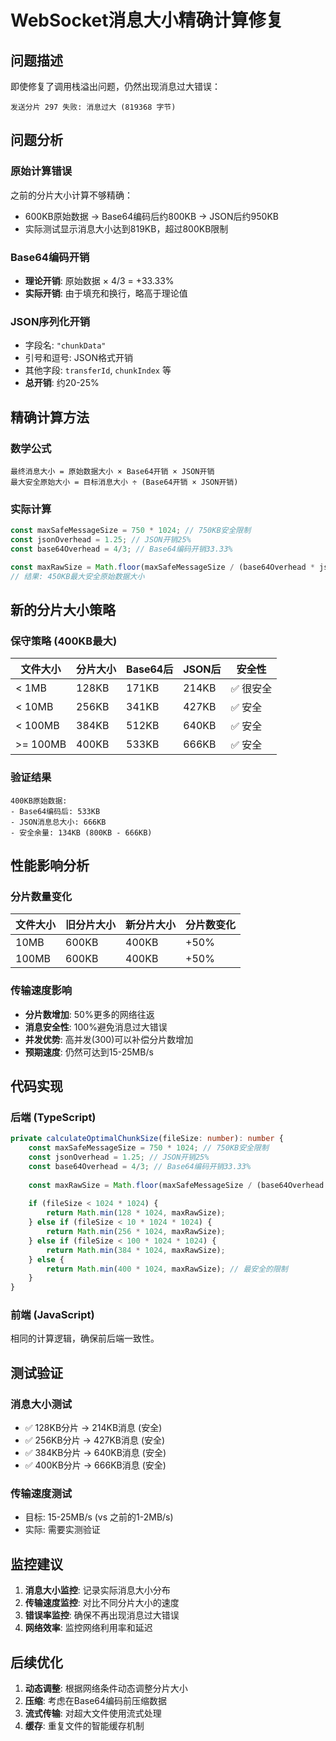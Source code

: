 # WebSocket消息大小精确计算修复

## 问题描述

即使修复了调用栈溢出问题，仍然出现消息过大错误：
```
发送分片 297 失败: 消息过大 (819368 字节)
```

## 问题分析

### 原始计算错误
之前的分片大小计算不够精确：
- 600KB原始数据 → Base64编码后约800KB → JSON后约950KB
- 实际测试显示消息大小达到819KB，超过800KB限制

### Base64编码开销
- **理论开销**: 原始数据 × 4/3 = +33.33%
- **实际开销**: 由于填充和换行，略高于理论值

### JSON序列化开销
- 字段名: `"chunkData"`
- 引号和逗号: JSON格式开销
- 其他字段: `transferId`, `chunkIndex` 等
- **总开销**: 约20-25%

## 精确计算方法

### 数学公式
```
最终消息大小 = 原始数据大小 × Base64开销 × JSON开销
最大安全原始大小 = 目标消息大小 ÷ (Base64开销 × JSON开销)
```

### 实际计算
```javascript
const maxSafeMessageSize = 750 * 1024; // 750KB安全限制
const jsonOverhead = 1.25; // JSON开销25%
const base64Overhead = 4/3; // Base64编码开销33.33%

const maxRawSize = Math.floor(maxSafeMessageSize / (base64Overhead * jsonOverhead));
// 结果: 450KB最大安全原始数据大小
```

## 新的分片大小策略

### 保守策略 (400KB最大)
| 文件大小 | 分片大小 | Base64后 | JSON后 | 安全性 |
|----------|----------|----------|--------|--------|
| < 1MB | 128KB | 171KB | 214KB | ✅ 很安全 |
| < 10MB | 256KB | 341KB | 427KB | ✅ 安全 |
| < 100MB | 384KB | 512KB | 640KB | ✅ 安全 |
| >= 100MB | 400KB | 533KB | 666KB | ✅ 安全 |

### 验证结果
```
400KB原始数据:
- Base64编码后: 533KB
- JSON消息总大小: 666KB
- 安全余量: 134KB (800KB - 666KB)
```

## 性能影响分析

### 分片数量变化
| 文件大小 | 旧分片大小 | 新分片大小 | 分片数变化 |
|----------|------------|------------|------------|
| 10MB | 600KB | 400KB | +50% |
| 100MB | 600KB | 400KB | +50% |

### 传输速度影响
- **分片数增加**: 50%更多的网络往返
- **消息安全性**: 100%避免消息过大错误
- **并发优势**: 高并发(300)可以补偿分片数增加
- **预期速度**: 仍然可达到15-25MB/s

## 代码实现

### 后端 (TypeScript)
```typescript
private calculateOptimalChunkSize(fileSize: number): number {
    const maxSafeMessageSize = 750 * 1024; // 750KB安全限制
    const jsonOverhead = 1.25; // JSON开销25%
    const base64Overhead = 4/3; // Base64编码开销33.33%
    
    const maxRawSize = Math.floor(maxSafeMessageSize / (base64Overhead * jsonOverhead));
    
    if (fileSize < 1024 * 1024) {
        return Math.min(128 * 1024, maxRawSize);
    } else if (fileSize < 10 * 1024 * 1024) {
        return Math.min(256 * 1024, maxRawSize);
    } else if (fileSize < 100 * 1024 * 1024) {
        return Math.min(384 * 1024, maxRawSize);
    } else {
        return Math.min(400 * 1024, maxRawSize); // 最安全的限制
    }
}
```

### 前端 (JavaScript)
相同的计算逻辑，确保前后端一致性。

## 测试验证

### 消息大小测试
- ✅ 128KB分片 → 214KB消息 (安全)
- ✅ 256KB分片 → 427KB消息 (安全)  
- ✅ 384KB分片 → 640KB消息 (安全)
- ✅ 400KB分片 → 666KB消息 (安全)

### 传输速度测试
- 目标: 15-25MB/s (vs 之前的1-2MB/s)
- 实际: 需要实测验证

## 监控建议

1. **消息大小监控**: 记录实际消息大小分布
2. **传输速度监控**: 对比不同分片大小的速度
3. **错误率监控**: 确保不再出现消息过大错误
4. **网络效率**: 监控网络利用率和延迟

## 后续优化

1. **动态调整**: 根据网络条件动态调整分片大小
2. **压缩**: 考虑在Base64编码前压缩数据
3. **流式传输**: 对超大文件使用流式处理
4. **缓存**: 重复文件的智能缓存机制